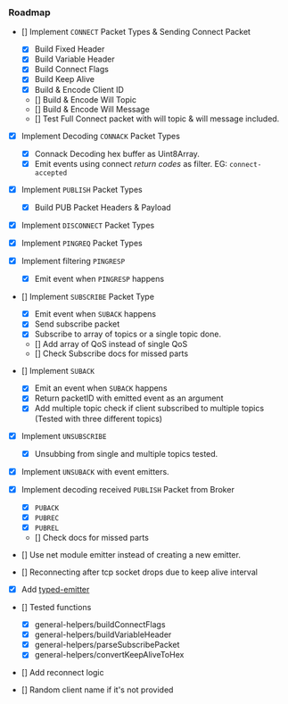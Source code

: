 ### Roadmap

- [] Implement <code>CONNECT</code> Packet Types & Sending Connect Packet

  - [x] Build Fixed Header
  - [x] Build Variable Header
  - [x] Build Connect Flags
  - [x] Build Keep Alive
  - [x] Build & Encode Client ID
  - [] Build & Encode Will Topic
  - [] Build & Encode Will Message
  - [] Test Full Connect packet with will topic & will message included.

- [x] Implement Decoding <code>CONNACK</code> Packet Types
  - [x] Connack Decoding hex buffer as Uint8Array.
  - [x] Emit events using connect _return codes_ as filter. EG: <code>connect-accepted</code>
- [x] Implement <code>PUBLISH</code> Packet Types

  - [x] Build PUB Packet Headers & Payload

- [x] Implement <code>DISCONNECT</code> Packet Types
- [x] Implement <code>PINGREQ</code> Packet Types
- [x] Implement filtering <code>PINGRESP</code>

  - [x] Emit event when <code>PINGRESP</code> happens

- [] Implement <code>SUBSCRIBE</code> Packet Type

  - [x] Emit event when <code>SUBACK</code> happens
  - [x] Send subscribe packet
  - [x] Subscribe to array of topics or a single topic done.
  - [] Add array of QoS instead of single QoS
  - [] Check Subscribe docs for missed parts

- [] Implement <code>SUBACK</code>

  - [x] Emit an event when <code>SUBACK</code> happens
  - [x] Return packetID with emitted event as an argument
  - [x] Add multiple topic check if client subscribed to multiple topics (Tested with three different topics)

- [x] Implement <code>UNSUBSCRIBE</code>

  - [x] Unsubbing from single and multiple topics tested.

- [x] Implement <code>UNSUBACK</code> with event emitters.

- [x] Implement decoding received <code>PUBLISH</code> Packet from Broker

  - [x] <code>PUBACK</code>
  - [x] <code>PUBREC</code>
  - [x] <code>PUBREL</code>
  - [] Check docs for missed parts

- [] Use net module emitter instead of creating a new emitter.

- [] Reconnecting after tcp socket drops due to keep alive interval

- [x] Add [typed-emitter](https://github.com/andywer/typed-emitter)

- [] Tested functions

  - [x] general-helpers/buildConnectFlags
  - [x] general-helpers/buildVariableHeader
  - [x] general-helpers/parseSubscribePacket
  - [x] general-helpers/convertKeepAliveToHex

- [] Add reconnect logic

- [] Random client name if it's not provided
